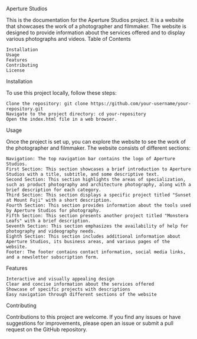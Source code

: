 Aperture Studios

This is the documentation for the Aperture Studios project. It is a website that showcases the work of a photographer and filmmaker. The website is designed to provide information about the services offered and to display various photographs and videos.
Table of Contents

    Installation
    Usage
    Features
    Contributing
    License

Installation

To use this project locally, follow these steps:

    Clone the repository: git clone https://github.com/your-username/your-repository.git
    Navigate to the project directory: cd your-repository
    Open the index.html file in a web browser.

Usage

Once the project is set up, you can explore the website to see the work of the photographer and filmmaker. The website consists of different sections:

    Navigation: The top navigation bar contains the logo of Aperture Studios.
    First Section: This section showcases a brief introduction to Aperture Studios with a title, subtitle, and some descriptive text.
    Second Section: This section highlights the areas of specialization, such as product photography and architecture photography, along with a brief description for each category.
    Third Section: This section displays a specific project titled "Sunset at Mount Fuji" with a short description.
    Fourth Section: This section provides information about the tools used by Aperture Studios for photography.
    Fifth Section: This section presents another project titled "Monstera Leafs" with a brief description.
    Seventh Section: This section emphasizes the availability of help for photography and videography needs.
    Eighth Section: This section includes additional information about Aperture Studios, its business areas, and various pages of the website.
    Footer: The footer contains contact information, social media links, and a newsletter subscription form.

Features

    Interactive and visually appealing design
    Clear and concise information about the services offered
    Showcase of specific projects with descriptions
    Easy navigation through different sections of the website

Contributing

Contributions to this project are welcome. If you find any issues or have suggestions for improvements, please open an issue or submit a pull request on the GitHub repository.
